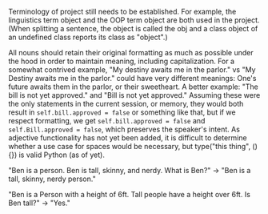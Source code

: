 Terminology of project still needs to be established. For example, the linguistics term object and the OOP term
object are both used in the project. (When splitting a sentence, the object is called the obj and a class object of
an undefined class reports its class as "object".)

All nouns should retain their original formatting as much as possible under the hood in order to maintain meaning,
including capitalization. For a somewhat contrived example, "My destiny awaits me in the parlor." vs "My Destiny
awaits me in the parlor." could have very different meanings: One's future awaits them in the parlor, or their 
sweetheart. A better example: "The bill is not yet approved." and "Bill is not yet approved." Assuming these were 
the only statements in the current session, or memory, they would both result in `self.bill.approved = false` or 
something like that, but if we respect formatting, we get `self.bill.approved = false` and `self.Bill.approved = false`,
which preserves the speaker's intent.
As adjective functionality has not yet been added, it is difficult to determine whether a use case for spaces would
be necessary, but type("this thing", () {}) is valid Python (as of yet).

"Ben is a person. Ben is tall, skinny, and nerdy. What is Ben?" -> "Ben is a tall, skinny, nerdy person."

"Ben is a Person with a height of 6ft. Tall people have a height over 6ft. Is Ben tall?" -> "Yes."